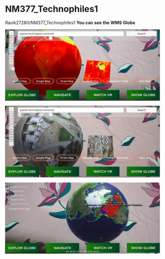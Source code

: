 # NM377_Technophiles1
Ravik27280/NM377_Technophiles1
**You can see the WMS Globe** 

![](https://github.com/Ravik27280/NM377_Technophiles1/blob/master/Screenshot_2020-08-03-10-29-52-63.jpg)


![](https://github.com/Ravik27280/NM377_Technophiles1/blob/master/Screenshot_2020-08-03-10-30-14-70.jpg)


![](https://github.com/Ravik27280/NM377_Technophiles1/blob/master/Screenshot_2020-08-03-10-31-24-46.jpg)
